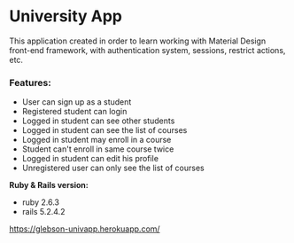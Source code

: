 # University App

This application created in order to learn working with Material Design front-end framework, with authentication
system, sessions, restrict actions, etc.

### Features:

* User can sign up as a student
* Registered student can login
* Logged in student can see other students
* Logged in student can see the list of courses
* Logged in student may enroll in a course
* Student can't enroll in same course twice
* Logged in student can edit his profile
* Unregistered user can only see the list of courses

**Ruby & Rails version:**
- ruby 2.6.3
- rails 5.2.4.2

https://glebson-univapp.herokuapp.com/
